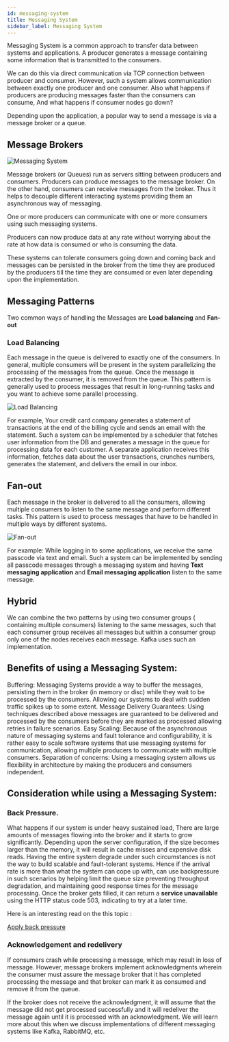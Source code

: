 ```yaml
---
id: messaging-system
title: Messaging System
sidebar_label: Messaging System
---
```


Messaging System is a common approach to transfer data between systems and applications. A producer generates a message containing some information that is transmitted to the consumers.

We can do this via direct communication via TCP connection between producer and consumer. However, such a system allows communication between exactly one producer and one consumer. Also what happens if producers are producing messages faster than the consumers can consume, And what happens if consumer nodes go down?

Depending upon the application, a popular way to send a message is via a message broker or a queue.

## Message Brokers

![Messaging System](/img/messaging-system/messaging-system.png)

Message brokers (or Queues) run as servers sitting between producers and consumers. Producers can produce messages to the message broker. On the other hand, consumers can receive messages from the broker. Thus it helps to decouple different interacting systems providing them an asynchronous way of messaging.

One or more producers can communicate with one or more consumers using such messaging systems.

Producers can now produce data at any rate without worrying about the rate at how data is consumed or who is consuming the data.

These systems can tolerate consumers going down and coming back and messages can be persisted in the broker from the time they are produced by the producers till the time they are consumed or even later depending upon the implementation.


## Messaging Patterns

Two common ways of handling the Messages are **Load balancing** and **Fan-out**

### Load Balancing 

Each message in the queue is delivered to exactly one of the consumers. In general, multiple consumers will be present in the system parallelizing the processing of the messages from the queue. Once the message is extracted by the consumer, it is removed from the queue. This pattern is generally used to process messages that result in long-running tasks and you want to achieve some parallel processing.

![Load Balancing](/img/messaging-system/messaging-system-loadbalancing.png)


 For example, Your credit card company generates a statement of transactions at the end of the billing cycle and sends an email with the statement. Such a system can be implemented by a scheduler that fetches user information from the DB and generates a message in the queue for processing data for each customer. A separate application receives this information, fetches data about the user transactions, crunches numbers, generates the statement, and delivers the email in our inbox.



## Fan-out

Each message in the broker is delivered to all the consumers, allowing multiple consumers to listen to the same message and perform different tasks. This pattern is used to process messages that have to be handled in multiple ways by different systems.

![Fan-out](/img/messaging-system/messaging-system-fan-out.png)

For example: While logging in to some applications, we receive the same passcode via text and email. Such a system can be implemented by sending all passcode messages through a messaging system and having **Text messaging application** and **Email messaging application** listen to the same message.

## Hybrid

We can combine the two patterns by using two consumer groups ( containing multiple consumers) listening to the same messages, such that each consumer group receives all messages but within a consumer group only one of the nodes receives each message. Kafka uses such an implementation.

## Benefits of using a Messaging System: 
Buffering: Messaging Systems provide a way to buffer the messages, persisting them in the broker (in memory or disc) while they wait to be processed by the consumers. Allowing our systems to deal with sudden traffic spikes up to some extent.
Message Delivery Guarantees: Using techniques described above messages are guaranteed to be delivered and processed by the consumers before they are marked as processed allowing retries in failure scenarios.
Easy Scaling: Because of the asynchronous nature of messaging systems and fault tolerance and configurability, it is rather easy to scale software systems that use messaging systems for communication, allowing multiple producers to communicate with multiple consumers.
Separation of concerns: Using a messaging system allows us flexibility in architecture by making the producers and consumers independent.

## Consideration while using a Messaging System:


### Back Pressure.
What happens if our system is under heavy sustained load, There are large amounts of messages flowing into the broker and it starts to grow significantly. Depending upon the server configuration, if the size becomes larger than the memory, it will result in cache misses and expensive disk reads. Having the entire system degrade under such circumstances is not the way to build scalable and fault-tolerant systems. Hence if the arrival rate is more than what the system can cope up with, can use backpressure in such scenarios by helping limit the queue size preventing throughput degradation, and maintaining good response times for the message processing. Once the broker gets filled, it can return a **service unavailable** using the HTTP status code 503, indicating to try at a later time.

Here is an interesting read on the this topic : 

[Apply back pressure](https://mechanical-sympathy.blogspot.com/2012/05/apply-back-pressure-when-overloaded.html)


### Acknowledgement and redelivery
If consumers crash while processing a message, which may result in loss of message. However, message brokers implement acknowledgments wherein the consumer must assure the message broker that it has completed processing the message and that broker can mark it as consumed and remove it from the queue. 

If the broker does not receive the acknowledgment, it will assume that the message did not get processed successfully and it will redeliver the message again until it is processed with an acknowledgment. We will learn more about this when we discuss implementations of different messaging systems like Kafka, RabbitMQ, etc.


	

